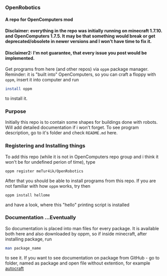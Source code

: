 ### OpenRobotics
#### A repo for OpenComputers mod


#### Disclaimer: everything in the repo was initially running  on minecraft 1.7.10. and OpenComputers 1.7.5. It may be that something would break or get deprecated/obsolete in newer versions and I won't have time to fix it.

#### Disclaimer2: I'm not guarantee, that every issue you post would be implemented.

Get programs from here (and other repos) via `oppm` package manager. Reminder: it is "built into" OpenComputers, so you can craft a floppy with `oppm`, insert it into computer and run 

```bash
install oppm
```

to install it.

### Purpose

Initially this repo is to contain some shapes for buildings done with robots. Will add detailed documentation if i won't forget. To see program description, go to it's folder and check `README.md` here.

### Registering and Installing things

To add this repo (while it is not in OpenComputers repo group and i think it won't be for undefined perion of time), type

```bash
oppm register meTur4ik/OpenRobotics
```

After that you should be able to install programs from this repo. If you are not familiar with how `oppm` works, try then

```bash
oppm install hellome
```

and have a look, where this "hello" printing script is installed

### Documentation ...Eventually

So documentation is placed into man files for every package. It is available both here and also downloaded by oppm, so if inside minecraft, after installing package, run

```bash
man package_name
```

to see it. If you want to see documentation on package from GitHub - go to folder, named as package and open file without extention, for example [autocraft](/autocraft/autocraft)